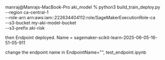 manraj@Manrajs-MacBook-Pro aki_model % python3 build_train_deploy.py \
 --region ca-central-1 \
 --role-arn arn:aws:iam::222634404112:role/SageMakerExecutionRole-ca \
 --s3-bucket my-aki-model-bucket \
 --s3-prefix aki-risk

then
Endpoint deployed. Name = sagemaker-scikit-learn-2025-06-05-16-51-05-911

change the endpoint name in EndpointName="", test_endpoint.ipynb
